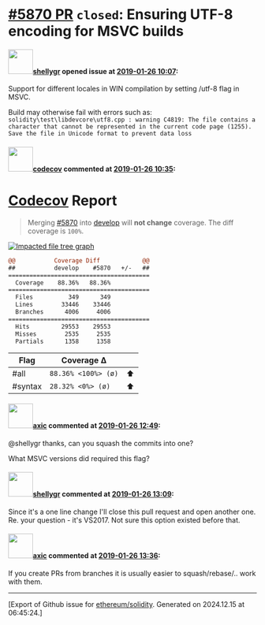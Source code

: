 # [\#5870 PR](https://github.com/ethereum/solidity/pull/5870) `closed`: Ensuring UTF-8 encoding for MSVC builds

#### <img src="https://avatars.githubusercontent.com/u/3807885?u=4cc661c416990159548dd05e1340771865d01edd&v=4" width="50">[shellygr](https://github.com/shellygr) opened issue at [2019-01-26 10:07](https://github.com/ethereum/solidity/pull/5870):

Support for different locales in WIN compilation by setting /utf-8 flag in MSVC.

Build may otherwise fail with errors such as:
`solidity\test\libdevcore\utf8.cpp : warning C4819: The file contains a character that cannot be represented in the current code page (1255). Save the file in Unicode format to prevent data loss`

#### <img src="https://avatars.githubusercontent.com/in/254?v=4" width="50">[codecov](https://github.com/apps/codecov) commented at [2019-01-26 10:35](https://github.com/ethereum/solidity/pull/5870#issuecomment-457820379):

# [Codecov](https://codecov.io/gh/ethereum/solidity/pull/5870?src=pr&el=h1) Report
> Merging [#5870](https://codecov.io/gh/ethereum/solidity/pull/5870?src=pr&el=desc) into [develop](https://codecov.io/gh/ethereum/solidity/commit/9836f90e701378b01767319631c7d8658c36a6a9?src=pr&el=desc) will **not change** coverage.
> The diff coverage is `100%`.

[![Impacted file tree graph](https://codecov.io/gh/ethereum/solidity/pull/5870/graphs/tree.svg?width=650&token=87PGzVEwU0&height=150&src=pr)](https://codecov.io/gh/ethereum/solidity/pull/5870?src=pr&el=tree)

```diff
@@           Coverage Diff            @@
##           develop    #5870   +/-   ##
========================================
  Coverage    88.36%   88.36%           
========================================
  Files          349      349           
  Lines        33446    33446           
  Branches      4006     4006           
========================================
  Hits         29553    29553           
  Misses        2535     2535           
  Partials      1358     1358
```

| Flag | Coverage Δ | |
|---|---|---|
| #all | `88.36% <100%> (ø)` | :arrow_up: |
| #syntax | `28.32% <0%> (ø)` | :arrow_up: |

#### <img src="https://avatars.githubusercontent.com/u/20340?v=4" width="50">[axic](https://github.com/axic) commented at [2019-01-26 12:49](https://github.com/ethereum/solidity/pull/5870#issuecomment-457828546):

@shellygr thanks, can you squash the commits into one?

What MSVC versions did required this flag?

#### <img src="https://avatars.githubusercontent.com/u/3807885?u=4cc661c416990159548dd05e1340771865d01edd&v=4" width="50">[shellygr](https://github.com/shellygr) commented at [2019-01-26 13:09](https://github.com/ethereum/solidity/pull/5870#issuecomment-457829868):

Since it's a one line change I'll close this pull request and open another one. 
Re. your question - it's VS2017. Not sure this option existed before that.

#### <img src="https://avatars.githubusercontent.com/u/20340?v=4" width="50">[axic](https://github.com/axic) commented at [2019-01-26 13:36](https://github.com/ethereum/solidity/pull/5870#issuecomment-457831674):

If you create PRs from branches it is usually easier to squash/rebase/.. work with them.


-------------------------------------------------------------------------------



[Export of Github issue for [ethereum/solidity](https://github.com/ethereum/solidity). Generated on 2024.12.15 at 06:45:24.]
